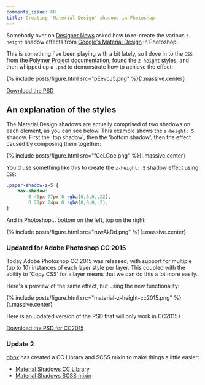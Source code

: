```yaml
---
comments_issue: 68
title: Creating 'Material Design' shadows in Photoshop
---
```


Somebody over on [Designer News](https://news.layervault.com/) asked how to re-create the various `z-height` shadow effects from [Google's Material Design](http://www.google.co.uk/design/spec/material-design/introduction.html) in Photoshop.

<!-- more -->

This is something I've been playing with a bit lately, so I dove in to the `CSS` from the [Polymer Project documentation](https://www.polymer-project.org/docs/elements/material.html#shadow-effect), found the `z-height` styles, and then whipped up a `.psd` to demonstrate how to achieve the effect:

{% include posts/figure.html src="pEevcJ5.png" %}{:.massive.center}

[Download the PSD](https://www.dropbox.com/s/vjupzyizfiinko2/material-z-height.psd?dl=0)

## An explanation of the styles

The Material Design shadows are actually comprised of two shadows on each element, as you can see below. This example shows the `z-height: 5` shadow. First the 'top shadow', then the 'bottom shadow', then the effect caused by composing them together:

{% include posts/figure.html src="fCeLGoe.png" %}{:.massive.center}

You'd use something like this to create the `z-height: 5` shadow effect using `CSS`:

```css
.paper-shadow-z-5 {
    box-shadow:
        0 40px 77px 0 rgba(0,0,0,.22),
        0 27px 24px 0 rgba(0,0,0,.2);
}
```

And in Photoshop... bottom on the left, top on the right:

{% include posts/figure.html src="ruwAkDd.png" %}{:.massive.center}

### Updated for Adobe Photoshop CC 2015

Today Adobe Photoshop CC 2015 was released, with support for multiple (up to 10) instances of each layer style per layer. This coupled with the ability to 'Copy CSS' for a layer means that we can do this a lot more easily.

Here's a preview of the same effect, but using the new functionality:

{% include posts/figure.html src="material-z-height-cc2015.png" %}{:.massive.center}

Here is an updated version of the PSD that will only work in CC2015+:

[Download the PSD for CC2015](https://dl.dropboxusercontent.com/u/19772/material-z-height-cc2015.psd)

### Update 2

[dbox](https://twitter.com/dbox) has created a CC Library and SCSS mixin to make things a little easier:

- [Material Shadows CC Library](http://adobe.ly/1QYDXAC)
- [Material Shadows SCSS mixin](http://codepen.io/dbox/pen/RawBEW)
